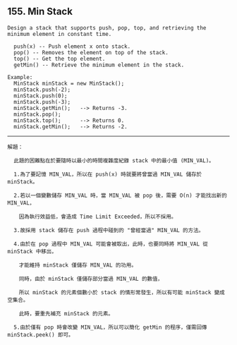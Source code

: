 ## 155\. Min Stack

    Design a stack that supports push, pop, top, and retrieving the minimum element in constant time.
    
      push(x) -- Push element x onto stack.
      pop() -- Removes the element on top of the stack.
      top() -- Get the top element.
      getMin() -- Retrieve the minimum element in the stack.
      
    Example:
      MinStack minStack = new MinStack();
      minStack.push(-2);
      minStack.push(0);
      minStack.push(-3);
      minStack.getMin();   --> Returns -3.
      minStack.pop();
      minStack.top();      --> Returns 0.
      minStack.getMin();   --> Returns -2.
      
------------------------------------------------------------------------------------------

    解題：
    
      此題的困難點在於要隨時以最小的時間複雜度紀錄 stack 中的最小值 (MIN_VAL)。
      
      1.為了要記憶 MIN_VAL，所以在 push(x) 時就要將曾當過 MIN_VAL 儲存於 minStack。
      
      2.若以一個變數儲存 MIN_VAL 時，當 MIN_VAL 被 pop 後，需要 O(n) 才能找出新的 MIN_VAL，
      
      　因為執行效益低，會造成 Time Limit Exceeded，所以不採用。
      
      3.故採用 stack 儲存在 push 過程中碰到的 "曾經當過" MIN_VAL 的方法。
      
      4.由於在 pop 過程中 MIN_VAL 可能會被取出，此時，也要同時將 MIN_VAL 從 minStack 中移出，
      
      　才能維持 minStack 僅儲存 MIN_VAL 的功用。
      
      　同時，由於 minStack 僅儲存部分當過 MIN_VAL 的數值，
      
      　所以 minStack 的元素個數小於 stack 的情形常發生，所以有可能 minStack 變成空集合。
      
      　此時，要重先補充 minStack 的元素。
      
      5.由於僅有 pop 時會改變 MIN_VAL，所以可以簡化 getMin 的程序，僅需回傳 minStack.peek() 即可。
      